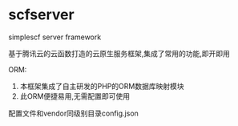 # scfserver
simplescf server framework

基于腾讯云的云函数打造的云原生服务框架,集成了常用的功能,即开即用

ORM:
1. 本框架集成了自主研发的PHP的ORM数据库映射模块
2. 此ORM便捷易用,无需配置即可使用

配置文件和vendor同级别目录config.json
